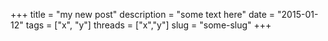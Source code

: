 +++
title = "my new post"
description = "some text here"
date = "2015-01-12"
tags = ["x", "y"]
threads = ["x","y"]
slug = "some-slug"
+++
